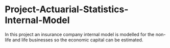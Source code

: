# Project-Actuarial-Statistics-Internal-Model

In this project an insurance company internal model is modelled for the non-life and life businesses so the economic capital can be estimated.

